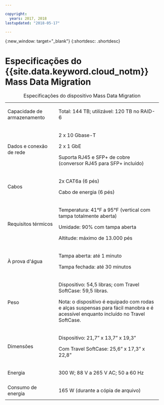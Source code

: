 ```yaml
---

copyright:
  years: 2017, 2018
lastupdated: "2018-05-17"

---
```

{:new_window: target="_blank"}
{:shortdesc: .shortdesc}

# Especificações do {{site.data.keyword.cloud_notm}} Mass Data Migration

<table>
  <caption>Especificações do dispositivo Mass Data Migration</caption>
        <colgroup>
          <col/>
          <col/>
        </colgroup>
          <tr>
            <td>Capacidade de armazenamento</td>
            <td>
              <p>Total: 144 TB; utilizável: 120 TB no RAID-6</p>
            </td>
          </tr>
          <tr>
            <td>Dados e conexão de rede</td>
            <td>
              <p>2 x 10 Gbase-T</p>
              <p>2 x 1 GbE</p>
              <p>Suporta RJ45 e SFP+ de cobre <br/> (conversor RJ45 para SFP+ incluído)</p>
            </td>
          </tr>
          <tr>
            <td>Cabos</td>
            <td>
              <p>2x CAT6a (6 pés)</p>
              <p>Cabo de energia (6 pés)</p>
            </td>
          </tr>
          <tr>
            <td>Requisitos térmicos</td>
            <td>
              <p>Temperatura: 41°F a 95°F (vertical com tampa totalmente aberta)</p>
              <p>Umidade: 90% com tampa aberta</p>
              <p>Altitude: máximo de 13.000 pés</p>
            </td>
          </tr>
          <tr>
            <td>À prova d'água</td>
            <td>
              <p>Tampa aberta: até 1 minuto</p>
              <p>Tampa fechada: até 30 minutos</p>
            </td>
          </tr>
          <tr>
            <td>Peso</td>
            <td>
              <p>Dispositivo: 54,5 libras; com Travel SoftCase: 59,5 libras.</p>
              <p>Nota: o dispositivo é equipado com rodas e alças suspensas para fácil manobra e é acessível
enquanto incluído no Travel SoftCase.</p>
            </td>
          </tr>
          <tr>
            <td>Dimensões</td>
            <td>
              <p>Dispositivo: 21,7” x 13,7” x 19,3”</p>
              <p>Com Travel SoftCase: 25,6” x 17,3” x 22,8”</p>
            </td>
          </tr>
          <tr>
            <td>Energia</td>
            <td>
              <p>300 W; 88 V a 265 V AC; 50 a 60 Hz</p>
            </td>
          </tr>
          <tr>
            <td>Consumo de energia</td>
            <td>
              <p>165 W (durante a cópia de arquivo)</p>
            </td>
          </tr>
</table>
